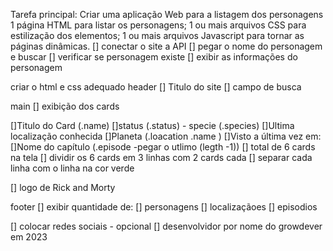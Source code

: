 Tarefa principal: Criar uma aplicação Web para a listagem dos personagens
1 página HTML para listar os personagens;
1 ou mais arquivos CSS para estilização dos elementos;
1 ou mais arquivos Javascript para tornar as páginas dinâmicas.
[] conectar o site a API [] pegar o nome do personagem e buscar [] verificar se personagem existe [] exibir as informações do personagem

criar o html e css adequado
header
[] Titulo do site [] campo de busca

main
[] exibição dos cards

[]Titulo do Card (.name)
[]status (.status) - specie (.species)
[]Ultima localização conhecida
[]Planeta (.loacation .name )
[]Visto a última vez em:
[]Nome do capítulo (.episode -pegar o utlimo (legth -1))
[] total de 6 cards na tela [] dividir os 6 cards em 3 linhas com 2 cards cada [] separar cada linha com o linha na cor verde

[] logo de Rick and Morty

footer
[] exibir quantidade de: [] personagens [] localizaçãoes [] episodios

[] colocar redes sociais - opcional [] desenvolvidor por nome do growdever em 2023
